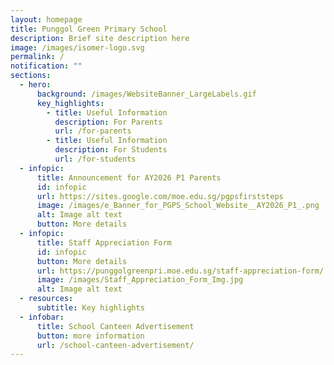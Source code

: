 ```yaml
---
layout: homepage
title: Punggol Green Primary School
description: Brief site description here
image: /images/isomer-logo.svg
permalink: /
notification: ""
sections:
  - hero:
      background: /images/WebsiteBanner_LargeLabels.gif
      key_highlights:
        - title: Useful Information
          description: For Parents
          url: /for-parents
        - title: Useful Information
          description: For Students
          url: /for-students
  - infopic:
      title: Announcement for AY2026 P1 Parents
      id: infopic
      url: https://sites.google.com/moe.edu.sg/pgpsfirststeps
      image: /images/e_Banner_for_PGPS_School_Website__AY2026_P1_.png
      alt: Image alt text
      button: More details
  - infopic:
      title: Staff Appreciation Form
      id: infopic
      button: More details
      url: https://punggolgreenpri.moe.edu.sg/staff-appreciation-form/
      image: /images/Staff_Appreciation_Form_Img.jpg
      alt: Image alt text
  - resources:
      subtitle: Key highlights
  - infobar:
      title: School Canteen Advertisement
      button: more information
      url: /school-canteen-advertisement/
---
```

